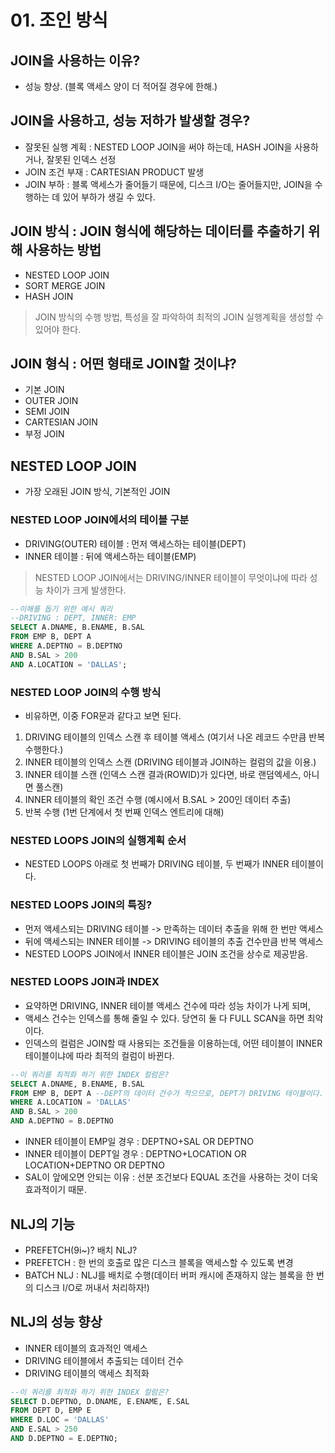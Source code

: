 # 01. 조인 방식

## JOIN을 사용하는 이유?
- 성능 향상. (블록 액세스 양이 더 적어질 경우에 한해.)

## JOIN을 사용하고, 성능 저하가 발생할 경우?
- 잘못된 실행 계획 : NESTED LOOP JOIN을 써야 하는데, HASH JOIN을 사용하거나, 잘못된 인덱스 선정
- JOIN 조건 부재 : CARTESIAN PRODUCT 발생
- JOIN 부하 : 블록 액세스가 줄어들기 때문에, 디스크 I/O는 줄어들지만, JOIN을 수행하는 데 있어 부하가 생길 수 있다.

## JOIN 방식 : JOIN 형식에 해당하는 데이터를 추출하기 위해 사용하는 방법
- NESTED LOOP JOIN
- SORT MERGE JOIN
- HASH JOIN
> JOIN 방식의 수행 방법, 특성을 잘 파악하여 최적의 JOIN 실행계획을 생성할 수 있어야 한다.

## JOIN 형식 : 어떤 형태로 JOIN할 것이냐?
- 기본 JOIN
- OUTER JOIN
- SEMI JOIN
- CARTESIAN JOIN
- 부정 JOIN

## NESTED LOOP JOIN
- 가장 오래된 JOIN 방식, 기본적인 JOIN

### NESTED LOOP JOIN에서의 테이블 구분
- DRIVING(OUTER) 테이블 : 먼저 액세스하는 테이블(DEPT)
- INNER 테이블 : 뒤에 액세스하는 테이블(EMP)
> NESTED LOOP JOIN에서는 DRIVING/INNER 테이블이 무엇이냐에 따라 성능 차이가 크게 발생한다.

```sql
--이해를 돕기 위한 예시 쿼리
--DRIVING : DEPT, INNER: EMP
SELECT A.DNAME, B.ENAME, B.SAL
FROM EMP B, DEPT A
WHERE A.DEPTNO = B.DEPTNO
AND B.SAL > 200
AND A.LOCATION = 'DALLAS';
```

### NESTED LOOP JOIN의 수행 방식
- 비유하면, 이중 FOR문과 같다고 보면 된다.
1. DRIVING 테이블의 인덱스 스캔 후 테이블 액세스 (여기서 나온 레코드 수만큼 반복수행한다.)
2. INNER 테이블의 인덱스 스캔 (DRIVING 테이블과 JOIN하는 컬럼의 값을 이용.)
3. INNER 테이블 스캔 (인덱스 스캔 결과(ROWID)가 있다면, 바로 랜덤엑세스, 아니면 풀스캔)
4. INNER 테이블의 확인 조건 수행 (예시에서 B.SAL > 200인 데이터 추출)
5. 반복 수행 (1번 단계에서 첫 번째 인덱스 엔트리에 대해)

### NESTED LOOPS JOIN의 실행계획 순서
- NESTED LOOPS 아래로 첫 번째가 DRIVING 테이블, 두 번째가 INNER 테이블이다.

### NESTED LOOPS JOIN의 특징?
- 먼저 액세스되는 DRIVING 테이블 -> 만족하는 데이터 추출을 위해 한 번만 액세스
- 뒤에 액세스되는 INNER 테이블 -> DRIVING 테이블의 추출 건수만큼 반복 액세스
- NESTED LOOPS JOIN에서 INNER 테이블은 JOIN 조건을 상수로 제공받음.

### NESTED LOOPS JOIN과 INDEX
- 요약하면 DRIVING, INNER 테이블 액세스 건수에 따라 성능 차이가 나게 되며,
- 액세스 건수는 인덱스를 통해 줄일 수 있다. 당연히 둘 다 FULL SCAN을 하면 최악이다.
- 인덱스의 컬럼은 JOIN할 때 사용되는 조건들을 이용하는데, 어떤 테이블이 INNER 테이블이냐에 따라 최적의 컬럼이 바뀐다.

```sql
--이 쿼리를 최적화 하기 위한 INDEX 컬럼은?
SELECT A.DNAME, B.ENAME, B.SAL
FROM EMP B, DEPT A --DEPT의 데이터 건수가 적으므로, DEPT가 DRIVING 테이블이다.
WHERE A.LOCATION = 'DALLAS'
AND B.SAL > 200
AND A.DEPTNO = B.DEPTNO
```
- INNER 테이블이 EMP일 경우 : DEPTNO+SAL OR DEPTNO
- INNER 테이블이 DEPT일 경우 : DEPTNO+LOCATION OR LOCATION+DEPTNO OR DEPTNO
- SAL이 앞에오면 안되는 이유 : 선분 조건보다 EQUAL 조건을 사용하는 것이 더욱 효과적이기 때문.

## NLJ의 기능
- PREFETCH(9i~)? 배치 NLJ?
- PREFETCH : 한 번의 호출로 많은 디스크 블록을 액세스할 수 있도록 변경
- BATCH NLJ : NLJ를 배치로 수행(데이터 버퍼 캐시에 존재하지 않는 블록을 한 번의 디스크 I/O로 꺼내서 처리하자!)

## NLJ의 성능 향상
- INNER 테이블의 효과적인 액세스
- DRIVING 테이블에서 추출되는 데이터 건수
- DRIVING 테이블의 액세스 최적화

```sql
--이 쿼리를 최적화 하기 위한 INDEX 컬럼은?
SELECT D.DEPTNO, D.DNAME, E.ENAME, E.SAL
FROM DEPT D, EMP E
WHERE D.LOC = 'DALLAS'
AND E.SAL > 250
AND D.DEPTNO = E.DEPTNO;
```